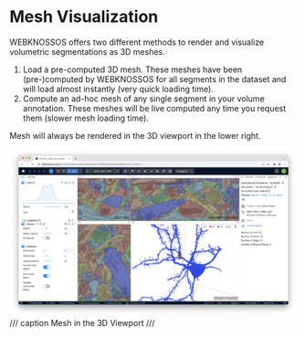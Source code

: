 # Mesh Visualization
WEBKNOSSOS offers two different methods to render and visualize volumetric segmentations as 3D meshes.

1. Load a pre-computed 3D mesh. These meshes have been (pre-)computed by WEBKNOSSOS for all segments in the dataset and will load almost instantly (very quick loading time).
2. Compute an ad-hoc mesh of any single segment in your volume annotation. These meshes will be live computed any time you request them (slower mesh loading time).

Mesh will always be rendered in the 3D viewport in the lower right. 

![Mesh in the 3D Viewport](../images/mesh_3D_viewport.jpeg)
/// caption
Mesh in the 3D Viewport
///